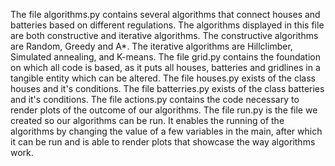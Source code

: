 The file algorithms.py contains several algorithms that connect houses and batteries based on different regulations. The algorithms displayed in this file are both constructive and iterative algorithms. The constructive algorithms are Random, Greedy and A*. The iterative algorithms are Hillclimber, Simulated annealing, and K-means. The file grid.py contains the foundation on which all code is based, as it puts all houses, batteries and gridlines in a tangible entity which can be altered. The file houses.py exists of the class houses and it's conditions. The file batterries.py exists of the class batteries and it's conditions. The file actions.py contains the code necessary to render plots of the outcome of our  algorithms. The file run.py is the file we created so our algorithms can be run. It enables the running of the algorithms by changing the value of a few variables in the main, after which it can be run and is able to render plots that showcase the way algorithms work.
